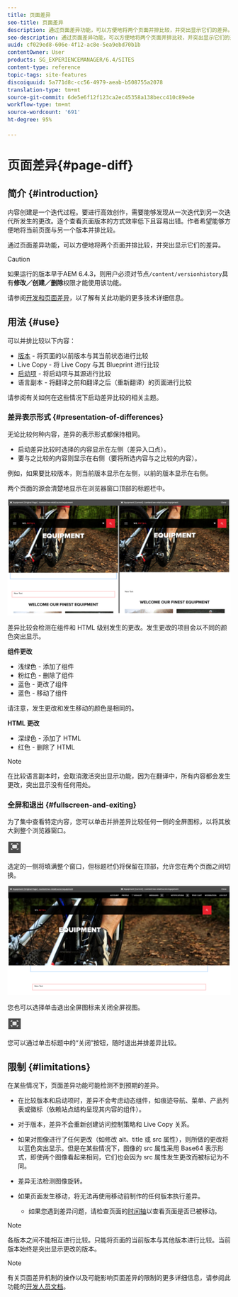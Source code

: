 ```yaml
---
title: 页面差异
seo-title: 页面差异
description: 通过页面差异功能，可以方便地将两个页面并排比较，并突出显示它们的差异。
seo-description: 通过页面差异功能，可以方便地将两个页面并排比较，并突出显示它们的差异。
uuid: cf029ed8-606e-4f12-ac8e-5ea9ebd70b1b
contentOwner: User
products: SG_EXPERIENCEMANAGER/6.4/SITES
content-type: reference
topic-tags: site-features
discoiquuid: 5a771d8c-cc56-4979-aeab-b508755a2078
translation-type: tm+mt
source-git-commit: 6de5e6f12f123ca2ec45358a138becc410c89e4e
workflow-type: tm+mt
source-wordcount: '691'
ht-degree: 95%

---
```



# 页面差异{#page-diff}

## 简介 {#introduction}

内容创建是一个迭代过程。要进行高效创作，需要能够发现从一次迭代到另一次迭代所发生的更改。逐个查看页面版本的方式效率低下且容易出错。作者希望能够方便地将当前页面与另一个版本并排比较。

通过页面差异功能，可以方便地将两个页面并排比较，并突出显示它们的差异。

>[!CAUTION]
>
>如果运行的版本早于AEM 6.4.3，则用户必须对节点`/content/versionhistory`具有&#x200B;**修改／创建／删除**&#x200B;权限才能使用该功能。
>
>请参阅[开发和页面差异](/help/sites-developing/pagediff.md#operation-details)，以了解有关此功能的更多技术详细信息。

## 用法 {#use}

可以并排比较以下内容：

* [版本](/help/sites-authoring/working-with-page-versions.md#comparing-a-version-with-current-page) - 将页面的以前版本与其当前状态进行比较
* [](/help/sites-administering/msm-livecopy.md#comparing-a-live-copy-page-with-a-blueprint-page)Live Copy - 将 Live Copy 与其 Blueprint 进行比较
* [启动项](/help/sites-authoring/launches-editing.md#comparing-a-launch-page-to-its-source-page) - 将启动项与其源进行比较
* [](/help/sites-administering/tc-manage.md#comparing-language-copies)语言副本 - 将翻译之前和翻译之后（重新翻译）的页面进行比较

请参阅有关如何在这些情况下启动差异比较的相关主题。

### 差异表示形式  {#presentation-of-differences}

无论比较何种内容，差异的表示形式都保持相同。

* 启动差异比较时选择的内容显示在左侧（差异入口点）。
* 要与之比较的内容则显示在右侧（要将所选内容与之比较的内容）。

例如，如果要比较版本，则当前版本显示在左侧，以前的版本显示在右侧。

两个页面的源会清楚地显示在浏览器窗口顶部的标题栏中。

![chlimage_1-355](assets/chlimage_1-355.png)

差异比较会检测在组件和 HTML 级别发生的更改。发生更改的项目会以不同的颜色突出显示。

**组件更改**

* 浅绿色 - 添加了组件
* 粉红色 - 删除了组件
* 蓝色 - 更改了组件
* 蓝色 - 移动了组件

请注意，发生更改和发生移动的颜色是相同的。

**HTML 更改**

* 深绿色 - 添加了 HTML
* 红色 - 删除了 HTML

>[!NOTE]
>
>在比较语言副本时，会取消激活突出显示功能，因为在翻译中，所有内容都会发生更改，突出显示没有任何用处。

### 全屏和退出  {#fullscreen-and-exiting}

为了集中查看特定内容，您可以单击并排差异比较任何一侧的全屏图标，以将其放大到整个浏览器窗口。

![](do-not-localize/chlimage_1-24.png)

选定的一侧将填满整个窗口，但标题栏仍将保留在顶部，允许您在两个页面之间切换。

![chlimage_1-356](assets/chlimage_1-356.png)

您也可以选择单击退出全屏图标来关闭全屏视图。

![](do-not-localize/chlimage_1-25.png)

您可以通过单击标题中的“关闭”按钮，随时退出并排差异比较。

## 限制 {#limitations}

在某些情况下，页面差异功能可能检测不到预期的差异。

* 在比较版本和启动项时，差异不会考虑动态组件，如痕迹导航、菜单、产品列表或徽标（依赖站点结构呈现其内容的组件）。
* 对于版本，差异不会重新创建访问控制策略和 Live Copy 关系。
* 如果对图像进行了任何更改（如修改 alt、title 或 src 属性），则所做的更改将以蓝色突出显示。但是在某些情况下，图像的 src 属性采用 Base64 表示形式，即使两个图像看起来相同，它们也会因为 src 属性发生更改而被标记为不同。
* 差异无法检测图像旋转。
* 如果页面发生移动，将无法再使用移动前制作的任何版本执行差异。

   * 如果您遇到差异问题，请检查页面的[时间轴](/help/sites-authoring/basic-handling.md#timeline)以查看页面是否已被移动。

>[!NOTE]
>
>各版本之间不能相互进行比较。只能将页面的当前版本与其他版本进行比较。当前版本始终是突出显示更改的版本。

>[!NOTE]
>
>有关页面差异机制的操作以及可能影响页面差异的限制的更多详细信息，请参阅此功能的[开发人员文档](/help/sites-developing/pagediff.md)。

